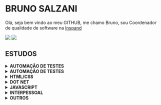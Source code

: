 # BRUNO SALZANI
Olá, seja bem vindo ao meu GITHUB, me chamo Bruno, sou Coordenador de qualidade de software na [Inspand](https://www.linkedin.com/company/inspandeducacao/mycompany/)



<div> 
 <a href="https://www.linkedin.com/in/brunosalzani" target="_blank"><img src="https://img.shields.io/badge/-LinkedIn-%230077B5?style=for-the-badge&logo=linkedin&logoColor=white" target="_blank"></a> 
  <a href = "mailto:brunosalzani@hotmail.com"><img src="https://img.shields.io/badge/-Gmail-%23333?style=for-the-badge&logo=gmail&logoColor=white" target="_blank"></a> 
</div>

## ESTUDOS
<details><summary><b>AUTOMAÇÃO DE TESTES</b></summary>

1. [FUNDAMENTOS QUALITY ASSURANCE: TESTPLAN E BOAS PRÁTICAS](https://cursos.alura.com.br/user/bruno-salzani/course/qa-fundamentos/certificate) <br />
1. [BDD: BEHAVIOR DRIVEN DEVELOPMENT COM CUCUMBER](https://cursos.alura.com.br/certificate/b1956ef4-b9e1-4820-ba40-e2d1163e9068) <br />

  
</details>

<details><summary><b>AUTOMAÇÃO DE TESTES</b></summary>

1. [TESTES EM .NET: TESTES DE INTERFACE USANDO SELENIUM](https://cursos.alura.com.br/certificate/bruno-salzani/testes-net-testes-interface-selenium) <br />
1. [SELENIUM: TESTES AUTOMATIZADOS DE ACEITAÇÃO EM .NET](https://cursos.alura.com.br/certificate/bruno-salzani/selenium-em-dotnet) <br />
1. [SELENIUM WEBDRIVER E C# PARTE 1: TESTES DA SUA WEB APP](https://cursos.alura.com.br/certificate/bruno-salzani/selenium-csharp-webdriver) <br />
  
</details>

<details><summary><b>HTML/CSS</b></summary>

1. [HTML5 E CSS3 I: SUAS PRIMEIRAS PÁGINAS DA WEB](https://cursos.alura.com.br/user/bruno-salzani/course/introducao-html-css/certificate) <br />
1. [HTML5 E CSS3 II: TURBINANDO AS SUAS PÁGINAS](https://cursos.alura.com.br/user/bruno-salzani/course/avancando-html-css/certificate) <br />
1. [HTML5 E CSS3 PARTE 1: CRIE UMA PÁGINA DA WEB](https://cursos.alura.com.br/user/bruno-salzani/course/html5-css3-primeiros-passos/certificate) <br />
1. [HTML5 E CSS3 PARTE 2: POSICIONAMENTO, LISTAS E NAVEGAÇÃO](https://cursos.alura.com.br/user/bruno-salzani/course/html5-css3-posicionamento-listas-navegacao/certificate) <br />
1. [HTML5 E CSS3 PARTE 3: TRABALHANDO COM FORMULÁRIOS E TABELAS](https://cursos.alura.com.br/user/bruno-salzani/course/html5-css3-formularios-tabelas/certificate) <br />
1. [HTML5 E CSS3 PARTE 4: AVANÇANDO NO CSS](https://cursos.alura.com.br/user/bruno-salzani/course/html5-css3-avancando-css/certificate) <br />
1. [FLEXBOX: POSICIONE ELEMENTOS NA TELA](https://cursos.alura.com.br/user/bruno-salzani/course/posicione-elementos-com-flexbox/certificate) <br />
1. [ARQUITETURA CSS: DESCOMPLICANDO OS PROBLEMAS](https://cursos.alura.com.br/user/bruno-salzani/course/arquitetura-css/certificate) <br />
1. [WEB DESIGN RESPONSIVO: PÁGINAS QUE SE ADAPTAM DO MOBILE AO DESK](https://cursos.alura.com.br/user/bruno-salzani/course/web-design-responsivo/certificate) <br />
1. [LAYOUTS RESPONSIVOS: TRABALHANDO COM LAYOUTS MOBILE](https://cursos.alura.com.br/user/bruno-salzani/course/mobile-first-layouts-responsivos/certificate) <br />
1. [BOOTSTRAP 4: CRIANDO UMA LANDING PAGE RESPONSIVA](https://cursos.alura.com.br/user/bruno-salzani/course/bootstrap-landing-page/certificate) <br />
1. [BOOTSTRAP: CRIAÇÃO DE UMA SINGLE-PAGE RESPONSIVA](https://cursos.alura.com.br/user/bruno-salzani/course/bootstrap-criacao-single-page-responsiva/certificate) <br />
  
</details>

<details><summary><b>DOT NET</b></summary>
  
1. [PROGRAMADOR DE SISTEMAS](http://www1.intranet.sp.senac.br/senac_solution/pss/relatorios/certificados/NBASVIARAPIDA/mod29.cfm?CRYPTALGID=8a7656e2-cd47-11eb-9977-f7340aa3fd80&dt=2021-06-14-16.34.31.000000)<br />
1. [FORMAÇÃO: C# E ORIENTAÇÃO A OBJETOS](https://cursos.alura.com.br/degree/certificate/ca8bf1a4-bf4d-47ab-8826-d4de8b0f06d5)<br />
1. [C# PARTE 1: PRIMEIROS PASSOS](https://cursos.alura.com.br/user/bruno-salzani/course/csharp-parte-1-primeiros-passos/certificate) <br />
1. [C# PARTE 2: ENTENDENDO A ORIENTAÇÃO A OBJETOS](https://cursos.alura.com.br/user/bruno-salzani/course/csharp-parte-2-introducao-orientacao-objetos/certificate) <br />
1. [C# PARTE 3: ENTENDENDO HERANÇA E INTERFACE](https://cursos.alura.com.br/user/bruno-salzani/course/csharp-parte-3-heranca-interfaces-polimorfismo/certificate) <br />
1. [C# PARTE 4: ENTENDENDO EXCEÇÕES](https://cursos.alura.com.br/certificate/bruno-salzani/csharp-parte-4-excecoes) <br />
1. [C# PARTE 5: BIBLIOTECAS DLLS, DOCUMENTAÇÃO E USANDO O NUGET](https://cursos.alura.com.br/user/bruno-salzani/course/csharp-biblioteca-dll-documentacao-nuget/certificate) <br />
1. [C# PARTE 6: STRINGS, EXPRESSÕES REGULARES E A CLASSE OBJECT](https://cursos.alura.com.br/user/bruno-salzani/course/csharp-string-regex-object/certificate) <br />
1. [C# PARTE 7: ARRAY E TIPOS GENÉRICOS](https://cursos.alura.com.br/user/bruno-salzani/course/csharp-array-tipo-generico/certificate) <br />
1. [C# PARTE 8: LIST, LAMBDA, LINQ](https://cursos.alura.com.br/certificate/bruno-salzani/csharp-list-lambda-linq) <br />
1. [C# PARTE 9: ENTRADA E SAÍDA (I/O) COM STREAMS](https://cursos.alura.com.br/user/bruno-salzani/course/csharp-io/certificate) <br />
  
</details>

<details><summary><b>JAVASCRIPT</b></summary>
  
1. [FORMAÇÃO VUE.JS](https://cursos.alura.com.br/degree/certificate/b27389b5-9622-4515-b751-810c5b540e30)<br />
1. [JAVASCRIPT: PROGRAMANDO NA LINGUAGEM DA WEB](https://cursos.alura.com.br/user/bruno-salzani/course/javascript-programando-na-linguagem-web/certificate)<br />
1. [JAVASCRIPT: CONHECENDO O BROWSER E PADRÕES DE PROJETO](https://cursos.alura.com.br/user/bruno-salzani/course/javascript-es6-orientacao-a-objetos-parte-1/certificate)<br />
1. [NODE.JS PARTE 1: INOVANDO COM JAVASCRIPT NO BACKEND](https://cursos.alura.com.br/user/bruno-salzani/course/nodejs-fundamentos/certificate)<br />

</details>

<details><summary><b>INTERPESSOAL</b></summary>
  
1. [RELACIONAMENTO INTERPESSOAL: APRENDA A LIDAR MELHOR COM VOCÊ E COM O OUTRO](https://cursos.alura.com.br/user/bruno-salzani/course/relacionamento-pessoal/certificate) <br />
1. [LIDERANÇA: APRENDENDO SOBRE A MISSÃO E PROPÓSITO DE LIDERAR PESSOAS](https://cursos.alura.com.br/user/bruno-salzani/course/primeira-lideranca-aprendendo-liderar-pessoas/certificate) <br />
1. [DELEGAÇÃO DE TAREFAS: OBTENHA O MELHOR DO SEU TIME](https://cursos.alura.com.br/user/bruno-salzani/course/delegacao-de-tarefas/certificate) <br />

</details>

<details><summary><b>OUTROS</b></summary>

1. [HTTP: ENTENDENDO A WEB POR BAIXO DOS PANOS](https://cursos.alura.com.br/user/bruno-salzani/course/http-fundamentos/certificate) <br />
1. [SCRUM: AGILIDADE EM SEU PROJETO](https://cursos.alura.com.br/user/bruno-salzani/course/agile-scrum/certificate) <br />
1. [EXCEL: DOMINE O EDITOR DE PLANILHAS](https://cursos.alura.com.br/user/bruno-salzani/course/excel-introducao/certificate) <br />
1. [EXCEL PROCV: LÓGICA BOOLEANA E BUSCA POR VALORES](https://cursos.alura.com.br/user/bruno-salzani/course/excel-procv/certificate) <br />
1. [FUNÇÕES COM EXCEL: OPERAÇÕES MATEMÁTICAS E FILTROS](https://cursos.alura.com.br/user/bruno-salzani/course/excel-funcoes/certificate)

</details>
